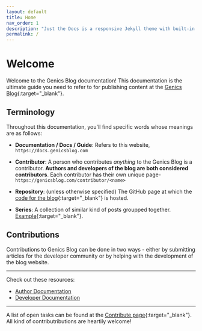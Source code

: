 ```yaml
---
layout: default
title: Home
nav_order: 1
description: "Just the Docs is a responsive Jekyll theme with built-in search that is easily customizable and hosted on GitHub Pages."
permalink: /
---
```


# Welcome

Welcome to the Genics Blog documentation! This documentation is the ultimate guide you need to refer to for publishing content at the [Genics Blog](https://genicsblog.com){:target="_blank"}.

## Terminology

Throughout this documentation, you'll find specific words whose meanings are as follows:

- **Documentation / Docs / Guide**: Refers to this website, `https://docs.genicsblog.com`

- **Contributor**: A person who contributes *anything* to the Genics Blog is a contributor. **Authors and developers of the blog are both considered contributors**. Each contributor has their own unique page- `https://genicsblog.com/contributor/<name>`

- **Repository**: (unless otherwise specified) The GitHub page at which the [code for the blog](https://github.com/genicsblog/genicsblog.github.io){:target="_blank"} is hosted.

- **Series**: A collection of similar kind of posts groupped together. [Example](https://genicsblog.github.io/series/android-development){:target="_blank"}.

## Contributions

Contributions to Genics Blog can be done in two ways - either by submitting articles for the developer community or by helping with the development of the blog website.

---

Check out these resources:
- [Author Documentation](/author)
- [Developer Documentation](/developer)

---

A list of open tasks can be found at the [Contribute page](https://genicsblog.com/contribute){:target="_blank"}. All kind of contributributions are heartily welcome!

